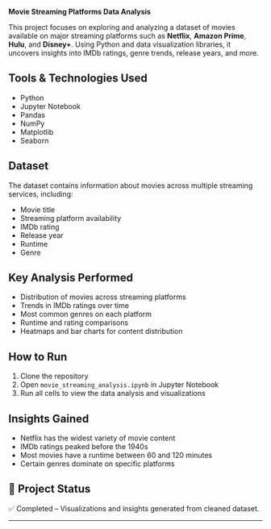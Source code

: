**Movie Streaming Platforms Data Analysis**

This project focuses on exploring and analyzing a dataset of movies available on major streaming platforms such as **Netflix**, **Amazon Prime**, **Hulu**, and **Disney+**. Using Python and data visualization libraries, it uncovers insights into IMDb ratings, genre trends, release years, and more.

## Tools & Technologies Used
- Python
- Jupyter Notebook
- Pandas
- NumPy
- Matplotlib
- Seaborn

## Dataset
The dataset contains information about movies across multiple streaming services, including:
- Movie title
- Streaming platform availability
- IMDb rating
- Release year
- Runtime
- Genre

## Key Analysis Performed
- Distribution of movies across streaming platforms  
- Trends in IMDb ratings over time  
- Most common genres on each platform  
- Runtime and rating comparisons  
- Heatmaps and bar charts for content distribution  

## How to Run
1. Clone the repository  
2. Open `movie_streaming_analysis.ipynb` in Jupyter Notebook  
3. Run all cells to view the data analysis and visualizations

## Insights Gained
- Netflix has the widest variety of movie content  
- IMDb ratings peaked before the 1940s  
- Most movies have a runtime between 60 and 120 minutes  
- Certain genres dominate on specific platforms

## 🔗 Project Status
✅ Completed – Visualizations and insights generated from cleaned dataset.

---
